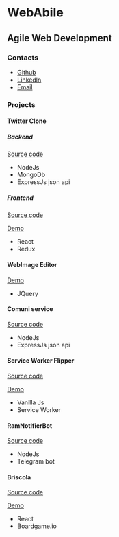 # WebAbile

## Agile Web Development

### Contacts

- [Github](https://github.com/JuanRamino)
- [LinkedIn](https://www.linkedin.com/in/juan-ramino-646a80b)
- [Email](mailto:juan.ramino@gmail.com)

### Projects

#### __Twitter Clone__

##### Backend

[Source code](https://github.com/JuanRamino/twitter-clone.git)

- NodeJs
- MongoDb
- ExpressJs json api

##### Frontend

[Source code](https://github.com/JuanRamino/twitter-clone-front.git)

[Demo](http://twitter.webabile.it/)

- React
- Redux

#### __WebImage Editor__

[Demo](http://image-editor.webabile.it/)

- JQuery

#### __Comuni service__

[Source code](https://github.com/JuanRamino/comuni-service.git)

- NodeJs
- ExpressJs json api

#### __Service Worker Flipper__

[Source code](https://github.com/JuanRamino/service-worker-flipper.git)

[Demo](https://service-worker-flipper.webabile.it/)

- Vanilla Js
- Service Worker

#### __RamNotifierBot__

[Source code](https://github.com/JuanRamino/RamNotifierBot)

- NodeJs
- Telegram bot

#### __Briscola__

[Source code](https://github.com/JuanRamino/briscola)

[Demo](https://briscola.webabile.it/app)

- React
- Boardgame.io


